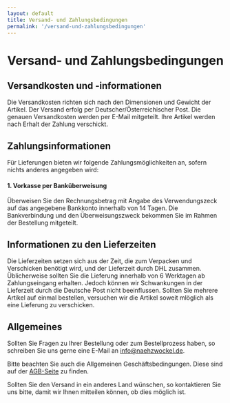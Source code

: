 ```yaml
---
layout: default
title: Versand- und Zahlungsbedingungen
permalink: '/versand-und-zahlungsbedingungen'
---
```


# Versand- und Zahlungsbedingungen

## Versandkosten und -informationen

Die Versandkosten richten sich nach den Dimensionen und Gewicht der Artikel. Der Versand erfolg per Deutscher/Österreichischer Post. Die genauen Versandkosten werden per E-Mail mitgeteilt. Ihre Artikel werden nach Erhalt der Zahlung verschickt.

## Zahlungsinformationen

Für Lieferungen bieten wir folgende Zahlungsmöglichkeiten an, sofern nichts anderes angegeben wird:

#### 1. Vorkasse per Banküberweisung
Überweisen Sie den Rechnungsbetrag mit Angabe des Verwendungszeck auf das angegebene Bankkonto innerhalb von 14 Tagen. Die Bankverbindung und den Überweisungszweck bekommen Sie im Rahmen der Bestellung mitgeteilt.

## Informationen zu den Lieferzeiten

Die Lieferzeiten setzen sich aus der Zeit, die zum Verpacken und Verschicken benötigt wird, und der Lieferzeit durch DHL zusammen. Üblicherweise sollten Sie die Lieferung innerhalb von 6 Werktagen ab Zahlungseingang erhalten. Jedoch können wir Schwankungen in der Lieferzeit durch die Deutsche Post nicht beeinflussen. Sollten Sie mehrere Artikel auf einmal bestellen, versuchen wir die Artikel soweit mlöglich als eine Lieferung zu verschicken.

## Allgemeines

Sollten Sie Fragen zu Ihrer Bestellung oder zum Bestellprozess haben, so schreiben Sie uns gerne eine E-Mail an [info@naehzwockel.de](mailto:info@naehzwockel.de).

Bitte beachten Sie auch die Allgemeinen Geschäftsbedingungen. Diese sind auf der [AGB-Seite](/agb) zu finden.

Sollten Sie den Versand in ein anderes Land wünschen, so kontaktieren Sie uns bitte, damit wir Ihnen mitteilen können, ob dies möglich ist.
